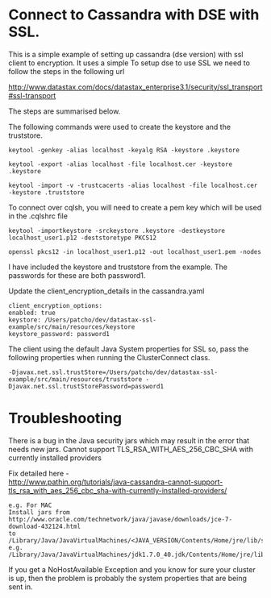 Connect to Cassandra with DSE with SSL.
========================================================

This is a simple example of setting up cassandra (dse version) with ssl client to encryption. It uses a simple 
To setup dse to use SSL we need to follow the steps in the following url

http://www.datastax.com/docs/datastax_enterprise3.1/security/ssl_transport#ssl-transport

The steps are summarised below.

The following commands were used to create the keystore and the truststore.

    keytool -genkey -alias localhost -keyalg RSA -keystore .keystore

    keytool -export -alias localhost -file localhost.cer -keystore .keystore

    keytool -import -v -trustcacerts -alias localhost -file localhost.cer -keystore .truststore

To connect over cqlsh, you will need to create a pem key which will be used in the .cqlshrc file

    keytool -importkeystore -srckeystore .keystore -destkeystore localhost_user1.p12 -deststoretype PKCS12
    
    openssl pkcs12 -in localhost_user1.p12 -out localhost_user1.pem -nodes

I have included the keystore and truststore from the example. The passwords for these are both password1.

Update the client_encryption_details in the cassandra.yaml 

    client_encryption_options:
    enabled: true
    keystore: /Users/patcho/dev/datastax-ssl-example/src/main/resources/keystore
    keystore_password: password1

The client using the default Java System properties for SSL so, pass the following properties 
when running the ClusterConnect class. 
    
    -Djavax.net.ssl.trustStore=/Users/patcho/dev/datastax-ssl-example/src/main/resources/truststore -Djavax.net.ssl.trustStorePassword=password1

Troubleshooting
================

There is a bug in the Java security jars which may result in the error that needs new jars.
Cannot support TLS_RSA_WITH_AES_256_CBC_SHA with currently installed providers

Fix detailed here -  
http://www.pathin.org/tutorials/java-cassandra-cannot-support-tls_rsa_with_aes_256_cbc_sha-with-currently-installed-providers/

    e.g. For MAC
    Install jars from
    http://www.oracle.com/technetwork/java/javase/downloads/jce-7-download-432124.html
    to 
    /Library/Java/JavaVirtualMachines/<JAVA_VERSION/Contents/Home/jre/lib/security
    e.g.
    /Library/Java/JavaVirtualMachines/jdk1.7.0_40.jdk/Contents/Home/jre/lib/security

If you get a NoHostAvailable Exception and you know for sure your cluster is up, 
then the problem is probably the system properties that are being sent in.

